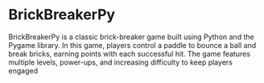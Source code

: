 # BrickBreakerPy
BrickBreakerPy is a classic brick-breaker game built using Python and the Pygame library. In this game, players control a paddle to bounce a ball and break bricks, earning points with each successful hit. The game features multiple levels, power-ups, and increasing difficulty to keep players engaged
